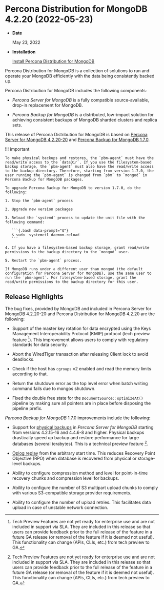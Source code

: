 # Percona Distribution for MongoDB 4.2.20 (2022-05-23)


* **Date**

    May 23, 2022



* **Installation**

    [Install Percona Distribution for MongoDB](installation.md#install)


Percona Distribution for MongoDB is a collection of solutions to run and operate your
MongoDB efficiently with the data being consistently backed up.

Percona Distribution for MongoDB includes the following components:


* *Percona Server for MongoDB* is a fully compatible source-available, drop-in replacement
for MongoDB.


* *Percona Backup for MongoDB* is a distributed, low-impact solution for achieving
consistent backups of MongoDB sharded clusters and replica sets.

This release of Percona Distribution for MongoDB is based on [Percona Server for MongoDB 4.2.20-20](https://www.percona.com/doc/percona-server-for-mongodb/4.2/release_notes/4.2.20-20.html) and [Percona Backup for MongoDB 1.7.0](https://www.percona.com/doc/percona-backup-mongodb/release-notes/1.7.0.html).

!!! important

    To make physical backups and restores, the `pbm-agent` must have the read/write access to the `dataDir`. If you use the filesystem-based backup storage, the `pbm-agent` must also have the read/write access to the backup directory. Therefore, starting from version 1.7.0, the user running the `pbm-agent` is changed from `pbm` to `mongod` in Percona Backup for MongoDB packages.

    To upgrade Percona Backup for MongoDB to version 1.7.0, do the following:

    1. Stop the `pbm-agent` process

    2. Upgrade new version packages

    3. Reload the `systemd` process to update the unit file with the following command:

       ```{.bash data-prompt="$"}
       $ sudo  systemctl daemon-reload
       ```

    4. If you have a filesystem-based backup storage, grant read/write permissions to the backup directory to the `mongod` user.

    5. Restart the `pbm-agent` process.

    If MongoDB runs under a different user than mongod (the default configuration for Percona Server for MongoDB), use the same user to run the `pbm-agent`. For filesystem-based storage, grant the read/write permissions to the backup directory for this user.

## Release Highlights

The bug fixes, provided by MongoDB and included in Percona Server for MongoDB 4.2.20-20 and Percona Distribution for MongoDB 4.2.20 are the following:

* Support of the master key rotation for data encrypted using the  Keys Management Interoperability Protocol (KMIP) protocol (tech preview feature [^1]). This improvement allows users to comply with regulatory standards for data security.

* Abort the WiredTiger transaction after releasing Client lock to avoid deadlocks.

* Check if the host has `cgroups` v2 enabled and read the memory limits according to that.

* Return the shutdown error as the top level error when batch writing command fails due to mongos shutdown.

* Fixed the double free state for the `DocumentSource::optimizeAt()` pipeline by making sure all pointers are in place before disposing the pipeline prefix.

*Percona Backup for MongoDB* 1.7.0 improvements include the following:

* Support for [physical backups](https://docs.percona.com/percona-backup-mongodb/backup-types.html#backup-types) in *Percona Server for MongoDB* starting from versions 4.2.15-16 and 4.4.6-8 and higher. Physical backups drastically speed up backup and restore performance for large databases (several terabytes). This is a technical preview feature [^1].

* [Oplog replay](https://docs.percona.com/percona-backup-mongodb/oplog-replay.html) from the arbitrary start time. This reduces Recovery Point Objective (RPO) when database is recovered from physical or storage-level backups.

* Ability to configure compression method and level for point-in-time recovery chunks and compression level for backups.

* Ability to configure the number of S3 multipart upload chunks to comply with various S3-compatible storage provider requirements.

* Ability to configure the number of upload retries. This facilitates data upload in case of unstable network connection.

[^1]: Tech Preview Features are not yet ready for enterprise use and are not included in support via SLA. They are included in this release so that users can provide feedback prior to the full release of the feature in a future GA release (or removal of the feature if it is deemed not useful). This functionality can change (APIs, CLIs, etc.) from tech preview to GA.

